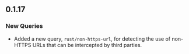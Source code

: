## 0.1.17

### New Queries

* Added a new query, `rust/non-https-url`, for detecting the use of non-HTTPS URLs that can be intercepted by third parties.
